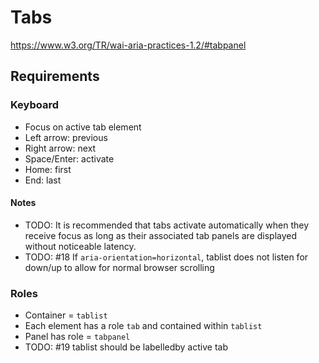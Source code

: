 # Tabs

https://www.w3.org/TR/wai-aria-practices-1.2/#tabpanel

## Requirements
### Keyboard
- Focus on active tab element
- Left arrow: previous
- Right arrow: next
- Space/Enter: activate
- Home: first
- End: last

#### Notes
- TODO: It is recommended that tabs activate automatically when they receive focus as long as their associated tab panels are displayed without noticeable latency.
- TODO: #18 If `aria-orientation=horizontal`, tablist does not listen for down/up to allow for normal browser scrolling

### Roles
- Container = `tablist`
- Each element has a role `tab` and contained within `tablist`
- Panel has role = `tabpanel`
- TODO: #19 tablist should be labelledby active tab
